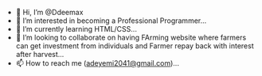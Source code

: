 - 👋 Hi, I’m @Ddeemax
- 👀 I’m interested in becoming a Professional Programmer...
- 🌱 I’m currently learning HTML/CSS...
- 💞️ I’m looking to collaborate on having FArming website where farmers can get investment from individuals and Farmer repay back with interest after harvest...
- 📫 How to reach me (adeyemi2041@gmail.com)...

<!---
Ddeemax/Ddeemax is a ✨ special ✨ repository because its `README.md` (this file) appears on your GitHub profile.
You can click the Preview link to take a look at your changes.
--->

